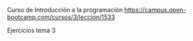 Curso de Introducción a la programación
https://campus.open-bootcamp.com/cursos/3/leccion/1533

Ejercicios tema 3
